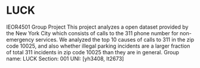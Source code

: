 # LUCK
IEOR4501 Group Project
This project analyzes a open dataset provided by the New York City which consists of calls to the 311 phone number for non-emergency services. We analyzed the top 10 causes of calls to 311 in the zip code 10025, and also whether illegal parking incidents are a larger fraction of total 311 incidents in zip code 10025 than they are in general.
Group name: LUCK
Section: 001
UNI: [yh3408, lt2673]